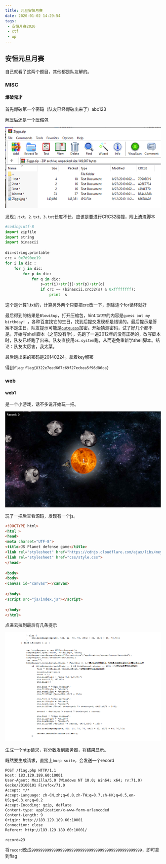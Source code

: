 ```yaml
---
title: 元旦安恒月赛
date: 2020-01-02 14:29:54
tags:
 - 安恒月赛2020
 - ctf
 - wp
---
```


## 安恒元旦月赛

自己就看了这两个题目，其他都是队友解的。

<!--more-->

### MISC

#### 爆破鬼才

首先爆破第一个密码（队友已经爆破出来了）abc123

解压后还是一个压缩包

![](/pic/6.png)

发现`1.txt、2.txt、3.txt`长度不长，应该是要进行CRC32碰撞，附上渣渣脚本

```python
#coding:utf-8
import zipfile
import string
import binascii

dic=string.printable
crc = 0x7d90ee19   
for i in dic :
    for j in dic:
        for p in dic:
            for q in dic:
                s=str(i)+str(j)+str(p)+str(q)
                if crc == (binascii.crc32(s) & 0xffffffff):
                    print  s
```

这个是计算1.txt的，计算另外两个只要把crc改一下，删除连个for循环就好

最后得到的结果是`Blowitup`，打开压缩包，hint.txt中的内容是`guess out my birthday! `，各种百度找它的生日，找到后提交发现都是错误的。最后提示是答案不是生日，队友提示可能是[`outguess`](https://github.com/crorvick/outguess)加密。开始猜测密码，试了好几个都不是。开始写shell脚本（之前没有学），先跑了一遍2012年的没有正确的，改写脚本时，队友已经跑了出来。队友直接用`os.system`跑，从而避免重新学shell脚本。结论：队友太厉害，我太菜。

最后跑出来的密码是20140224。拿着key解密

得到`flag:flag{8322e7eed667c69f27ecbea5f96d86ca}`

### web

#### web1

是一个小游戏，话不多说开始玩一把。

![](/pic/7.png)

玩了一把后查看源码，发现有一个js。

```html
<!DOCTYPE html>
<html >
<head>
<meta charset="UTF-8">
<title>JS Planet defense game</title>
<link rel="stylesheet" href="https://cdnjs.cloudflare.com/ajax/libs/meyer-reset/2.0/reset.min.css">
<link rel="stylesheet" href="css/style.css">
</head>

<body>
<body>
<canvas id="canvas"></canvas>

</body>
<script src="js/index.js"></script>

</body>
</html>

```

点进去拉到最后有几条提示

![](/pic/8.png)

生成一个http请求，将分数发到服务器，将结果显示。

既然要生成请求，直接上`burp suite`，会发送一个record

```
POST /f1ag.php HTTP/1.1
Host: 183.129.189.60:10001
User-Agent: Mozilla/5.0 (Windows NT 10.0; Win64; x64; rv:71.0) Gecko/20100101 Firefox/71.0
Accept: */*
Accept-Language: zh-CN,zh;q=0.8,zh-TW;q=0.7,zh-HK;q=0.5,en-US;q=0.3,en;q=0.2
Accept-Encoding: gzip, deflate
Content-type: application/x-www-form-urlencoded
Content-Length: 9
Origin: http://183.129.189.60:10001
Connection: close
Referer: http://183.129.189.60:10001/

record=23
```

将`record`改成`99999999999999999999999999999999999999999999999999`，即可拿到flag